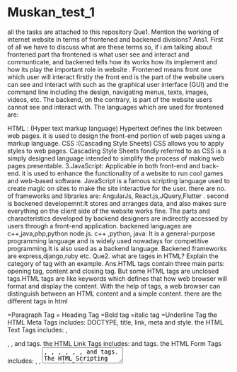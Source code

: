 # Muskan_test_1

all the tasks are attached to this repository Que1. Mention the working of internet website in terms of frontened and backened divisions? Ans1. First of all we have to discuss what are these terms so, if i am talking about frontened part tha frontened is what user see and interact and communticate, and backened tells how its works how its implement and how its play the important role in website . Frontened means front one which user will interact firstly the front end is the part of the website users can see and interact with such as the graphical user interface (GUI) and the command line including the design, navigating menus, texts, images, videos, etc. The backend, on the contrary, is part of the website users cannot see and interact with. The languages which are used for frontened are:

HTML : (Hyper text markup language) Hypertext defines the link between web pages. it is used to design the front-end portion of web pages using a markup language.
CSS :(Cascading Style Sheets) CSS allows you to apply styles to web pages. Cascading Style Sheets fondly referred to as CSS is a simply designed language intended to simplify the process of making web pages presentable. 3.JavaScript: Applicable in both front-end and back-end. it is used to enhance the functionality of a website to run cool games and web-based software. JavaScript is a famous scripting language used to create magic on sites to make the site interactive for the user. there are no. of frameworks and libraries are: AngularJs, React.js,JQuery,Flutter . second is backened developemnt:It stores and arranges data, and also makes sure everything on the client side of the website works fine. The parts and characteristics developed by backend designers are indirectly accessed by users through a front-end application. backened languages are c++,java,php,python node.js. c++ ,python, java: It is a general-purpose programming language and is widely used nowadays for competitive programming.It is also used as a backend language. Backened frameworks are express,django,ruby etc.
Que2. what are tages in HTML? Explain the category of tag with an example. Ans.HTML tags contain three main parts: opening tag, content and closing tag. But some HTML tags are unclosed tags.HTML tags are like keywords which defines that how web browser will format and display the content. With the help of tags, a web browser can distinguish between an HTML content and a simple content. there are the different tags in html

=Paragraph Tag
= Heading Tag =Bold tag =italic tag =Underline Tag the HTML Meta Tags includes: DOCTYPE, title, link, meta and style. the HTML Text Tags includes:
,

, ,  and  tags.
the HTML Link Tags includes: and  tags.
the HTML Form Tags includes:
, , <textarea>, , , , , ,  and  tags.
The HTML Scripting Tags includes:<script> and  tags.
The HTML List Tags includes:, , , ,  and  tags.
Que 3.Explain the working procedure of virtual DOM?
The DOM which can be thought of as the blueprint of a website gets updated with every change that is made to a page. If an image is removed from a gallery the whole gallery is re-rendered.
the Virtual DOM is a lightweight layer that receives any changes made to the webpage before the DOM sees and makes updates. Taking the form of a JavaScript object the Virtual DOM receives the change and creates a new version of itself but does not update anything on the physical page, meaning less processing power is required.
The process takes the following steps: 1.A change is made to the site
2.The entire virtual DOM gets updated (no changes are made to the webpage at this stage)
3.The updated virtual DOM gets compared to its previous state. React then figures out which objects have changed.
4.The changed objects, and the changed objects only, get updated on the real DOM.
5.Changes in the real DOM cause the screen to change and update to the new state
  
Que4.Mention some difference between MYSQL and No SQL?
Ans4.MySQL is a relational database. It’s because the data in MySQL is saved in different tables, and relationships are made using primary keys or foreign keys.
Both small and large businesses can profit from MySQL. Because of its speed and it is easy to use. It is a very powerful application in and of itself, handling a significant percentage of the functionality of the most costly and complex database products.
A NoSQL is a database that provides a system to store and retrieve data that is modeled in means other than the tabular relations used in relational databases.
The key drivers for this particular data structure can be because of its ease of horizontal scaling to machine clusters, better availability control, and simple design.
The main applications for NoSQL databases are real-time web applications and big data. These kinds of databases have become more and more common in the early twenty-first century.
MySQL is a relational database with a tabular design. NoSQL, on the other, has a document-based design and is not relational in nature.
MySQL has stockpiled a database that covers a major section of the IT market, whereas NoSQL databases are relatively new and are still growing in popularity among big IT firms.
The NoSQL database has arrived recently and has a relatively small community in comparison to the MySQL database, which has a significantly large community and a stable business.
  
Que5. Explain any one DBMS technology in your own words?
A database management system (DBMS) is a computer program designed to manage a large amount of structured data, and run operations on the desired data requested by the users. the best example of DBMS is Banking. All the transactions that take place are based on a defined software program which keeps track of all the data.A collection of information which is managed such that it can be updated and easily accessed is called a database. A software package which can be used to manipulate, validate and retrieve this database is called a Database Management System.
Data Manipulation Languages (DML) – This is a programming language used to insert or modify the data present in a database  These are of two types: SQL and DDL.
Structured Query Language (SQL) – A programming language generally used for the relational database management system, which comprises tables.
Data Definition Language (DDL) – It is a syntax which helps in modifying data present in the form of tables or indexes
Primary Key – Each file has a unique key. Using the Primary Key, a specific file can be identified
Foreign Key – The relation between a field in one table and component identified by a primary key can be detected using a Foreign Key.
